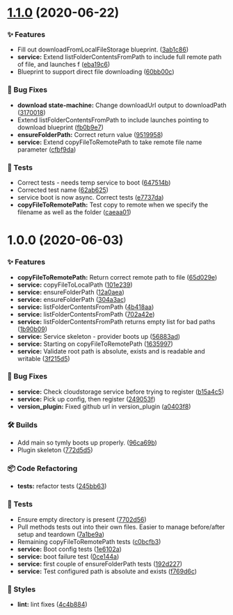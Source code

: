 # [1.1.0](https://github.com/wmfs/tymly-localfilestorage-plugin/compare/v1.0.0...v1.1.0) (2020-06-22)


### ✨ Features

* Fill out downloadFromLocalFileStorage blueprint. ([3ab1c86](https://github.com/wmfs/tymly-localfilestorage-plugin/commit/3ab1c8603a6db597795264864c5e117305c8ca08))
* **service:** Extend listFolderContentsFromPath to include full remote path of file, and launches f ([eba19c6](https://github.com/wmfs/tymly-localfilestorage-plugin/commit/eba19c634edc95465f2f709263db0843d2964f29))
* Blueprint to support direct file downloading ([60bb00c](https://github.com/wmfs/tymly-localfilestorage-plugin/commit/60bb00c54bfeafc2c38a85e3f53c8e5088142c4a))


### 🐛 Bug Fixes

* **download state-machine:** Change downloadUrl output to downloadPath ([3170018](https://github.com/wmfs/tymly-localfilestorage-plugin/commit/31700181c0c045bcc0a4f04ce3335507fc759cb8))
* Extend listFolderContentsFromPath to include launches pointing to download blueprint ([fb0b9e7](https://github.com/wmfs/tymly-localfilestorage-plugin/commit/fb0b9e7c1922690799b4b4a9f98a5c23578dd365))
* **ensureFolderPath:** Correct return value ([9519958](https://github.com/wmfs/tymly-localfilestorage-plugin/commit/9519958b134263adf9bc2f351448fb6b30fb2f5d))
* **service:** Extend copyFileToRemotePath to take remote file name parameter ([cfbf9da](https://github.com/wmfs/tymly-localfilestorage-plugin/commit/cfbf9da9a0f4396c1d298ec6276c3c4fb0d7cd01))


### 🚨 Tests

* Correct tests - needs temp service to boot ([647514b](https://github.com/wmfs/tymly-localfilestorage-plugin/commit/647514bceaa6398794d4c661eac1335c58b70c72))
* Corrected test name ([62ab625](https://github.com/wmfs/tymly-localfilestorage-plugin/commit/62ab62544820f4ff27557d426fd48572473d15ec))
* service boot is now async. Correct tests ([e7737da](https://github.com/wmfs/tymly-localfilestorage-plugin/commit/e7737dabefa2d16fb53884c6b67c6c240518ce2e))
* **copyFileToRemotePath:** Test copy to remote when we specify the filename as well as the folder ([caeaa01](https://github.com/wmfs/tymly-localfilestorage-plugin/commit/caeaa017134c3c7bcddeaacc1177714cc0243652))

# 1.0.0 (2020-06-03)


### ✨ Features

* **copyFileToRemotePath:** Return correct remote path to file ([65d029e](https://github.com/wmfs/tymly-localfilestorage-plugin/commit/65d029e234a54ba29dea98ae0b5ee781811df87f))
* **service:** copyFileToLocalPath ([101e239](https://github.com/wmfs/tymly-localfilestorage-plugin/commit/101e2397cc299a29acb809174dd47e9b6dffac86))
* **service:** ensureFolderPath ([12a0aea](https://github.com/wmfs/tymly-localfilestorage-plugin/commit/12a0aea8eb898bce0c11d86d0baa3cd2d4801775))
* **service:** ensureFolderPath ([304a3ac](https://github.com/wmfs/tymly-localfilestorage-plugin/commit/304a3ac25f9c2a48746c5df97300f01f972773bb))
* **service:** listFolderContentsFromPath ([4b418aa](https://github.com/wmfs/tymly-localfilestorage-plugin/commit/4b418aae2a233939bbcbffa0dc54c5d0337085cd))
* **service:** listFolderContentsFromPath ([702a42e](https://github.com/wmfs/tymly-localfilestorage-plugin/commit/702a42e671c0e80854e02bdfb695036f23d80279))
* **service:** listFolderContentsFromPath returns empty list for bad paths ([1b90b09](https://github.com/wmfs/tymly-localfilestorage-plugin/commit/1b90b09481d9248b968e9306e09f3d2d644b21ee))
* **service:** Service skeleton - provider boots up ([56883ad](https://github.com/wmfs/tymly-localfilestorage-plugin/commit/56883ad040b30397bbf1064ddb01cf59a087cff1))
* **service:** Starting on copyFileToRemotePath ([1635997](https://github.com/wmfs/tymly-localfilestorage-plugin/commit/16359979b8f0fbea3d22db73726cd63978beab5a))
* **service:** Validate root path is absolute, exists and is readable and writable ([3f215d5](https://github.com/wmfs/tymly-localfilestorage-plugin/commit/3f215d5f3d191e82e3173e2cce801b67d21a1a3a))


### 🐛 Bug Fixes

* **service:** Check cloudstorage service before trying to register ([b15a4c5](https://github.com/wmfs/tymly-localfilestorage-plugin/commit/b15a4c51ab0abdd00037fa4a8f7060828e198c9d))
* **service:** Pick up config, then register ([249053f](https://github.com/wmfs/tymly-localfilestorage-plugin/commit/249053fbc9bc99fa0ac72ec00cc026de17773c67))
* **version_plugin:** Fixed github url in version_plugin ([a0403f8](https://github.com/wmfs/tymly-localfilestorage-plugin/commit/a0403f8a23eca136173db2effa9b9628e5e9ccdc))


### 🛠 Builds

* Add main so tymly boots up properly. ([96ca69b](https://github.com/wmfs/tymly-localfilestorage-plugin/commit/96ca69bbd3588cb8e199896bae8c92cb08756d6f))
* Plugin skeleton ([772d5d5](https://github.com/wmfs/tymly-localfilestorage-plugin/commit/772d5d51d25ec77d89dcd43f9c6879f0f6ef0350))


### 📦 Code Refactoring

* **tests:** refactor tests ([245bb63](https://github.com/wmfs/tymly-localfilestorage-plugin/commit/245bb632c4bedabbdb9b7f466a6c58746b7d63aa))


### 🚨 Tests

* Ensure empty directory is present ([7702d56](https://github.com/wmfs/tymly-localfilestorage-plugin/commit/7702d56c73b5229947f819d6a47c6ca9f4f981cf))
* Pull methods tests out into their own files. Easier to manage before/after setup and teardown ([7a1be9a](https://github.com/wmfs/tymly-localfilestorage-plugin/commit/7a1be9afb2ee6efc7c7ed1c9727986e0ceecf3ff))
* Remaining copyFileToRemotePath tests ([c0bcfb3](https://github.com/wmfs/tymly-localfilestorage-plugin/commit/c0bcfb327bb3bd156be251a7e5272f47aafa1d3f))
* **service:** Boot config tests ([1e6102a](https://github.com/wmfs/tymly-localfilestorage-plugin/commit/1e6102a23d391d34007ca23a90ae1ddad07074cd))
* **service:** boot failure test ([0ce144a](https://github.com/wmfs/tymly-localfilestorage-plugin/commit/0ce144a45ea62c6a1ef9b94b427bea81dd5edb43))
* **service:** first couple of ensureFolderPath tests ([192d227](https://github.com/wmfs/tymly-localfilestorage-plugin/commit/192d2272b82d9374228124b9c27deddb32dedb93))
* **service:** Test configured path is absolute and exists ([f769d6c](https://github.com/wmfs/tymly-localfilestorage-plugin/commit/f769d6ceb1aec644277bbc99e3cac797d5cb1569))


### 💎 Styles

* **lint:** lint fixes ([4c4b884](https://github.com/wmfs/tymly-localfilestorage-plugin/commit/4c4b884014d02eb308a7a40830d6696cf95b9f96))

